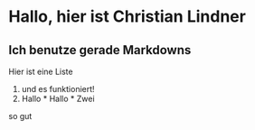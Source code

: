 # Hallo, hier ist Christian Lindner
## Ich benutze gerade Markdowns
Hier ist eine Liste
 1. und es funktioniert!
 20. Hallo
    * Hallo
    * Zwei
    

so gut
